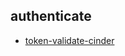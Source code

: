 
## authenticate
- [token-validate-cinder](https://godleon.github.io/osp_test_results/0.2.70/authenticate/token-validate-cinder.html)


